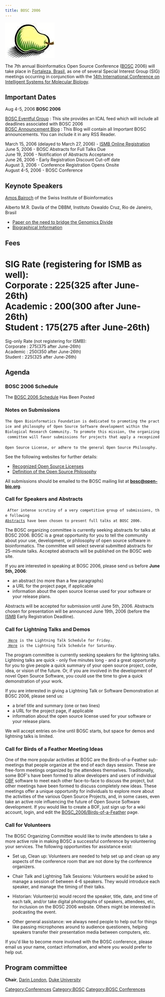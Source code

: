 ```yaml
---
title: BOSC 2006
---
```


![The Bosc Pair](Pear.png "fig:The Bosc Pair")  
  
The 7th annual Bioinformatics Open Source Conference
([BOSC](BOSC "wikilink") 2006) will take place in [Fortaleza,
Brasil](wp:Fortaleza,_Brazil "wikilink"), as one of several Special
Interest Group (SIG) meetings occurring in conjunction with the [14th
International Conference on Intelligent Systems for Molecular
Biology](http://ismb2006.cbi.cnptia.embrapa.br/).

Important Dates
---------------

Aug 4-5, 2006 **BOSC 2006**

[BOSC Eventful Group](http://eventful.com/groups/G0-001-000014747-0) :
This site provides an ICAL feed which will include all deadlines
associated with BOSC 2006  
[BOSC Announcement Blog](http://www.open-bio.org/boscblog/) : This Blog
will contain all Important BOSC announcements. You can include it in any
RSS Reader.

March 15, 2006 (delayed to March 27, 2006) - [ISMB Online
Registration](https://www.cteusa.com/iscb6/)  
June 5, 2006 - BOSC Abstracts for Full Talks Due  
June 19, 2006 - Notification of Abstracts Acceptance  
June 26, 2006 - Early Registration Discount Cut-off date  
August 3, 2006 - Conference Registration Opens Onsite  
August 4-5, 2006 - BOSC Conference

Keynote Speakers
----------------

[Amos Bairoch](http://ca.expasy.org/people/amos.html) of the Swiss
Institute of Bioinformatics

Alberto M.R. Davila of the DBBM, Instituto Oswaldo Cruz, Rio de Janeiro,
Brasil

-   [Paper on the need to bridge the Genomics
    Divide](http://www.annalsnyas.org/cgi/content/abstract/1026/1/41)
-   [Biographical
    Information](http://www.biowebdb.org/wiki/index.php/Alberto_M._R._Davila)

Fees
----

SIG Rate (registering for ISMB as well):  
 Corporate : $225 ($325 after June-26th)  
Academic : $200 ($300 after June-26th)  
Student : $175 ($275 after June-26th)  
 ==================================================

Sig-only Rate (not registering for ISMB):  
 Corporate : $275 ($375 after June-26th)  
Academic : $250 ($350 after June-26th)  
Student : $225 ($325 after June-26th)  

Agenda
------

### BOSC 2006 Schedule

The [ BOSC 2006 Schedule](BOSC_2006/Schedule "wikilink") Has Been Posted

### Notes on Submissions

`The Open Bioinformatics Foundation is dedicated to promoting the practice and philosophy of Open Source Software development within the `  
`Biological Research Community. To promote this mission, the organizing committee will favor submissions for projects that apply a recognized `  
`Open Source License, or adhere to the general Open Source Philosophy.`

See the following websites for further details:

-   [Recognized Open Source
    Licenses](http://www.opensource.org/licenses/)
-   [Definition of the Open Source
    Philosophy](http://www.opensource.org/docs/definition.php)

All submissions should be emailed to the BOSC mailing list at
**bosc@open-bio.org**.

### Call for Speakers and Abstracts

` After intense scrutiny of a very competitive group of submissions, the following `[
`Abstracts`](BOSC_2006/Abstracts "wikilink")` have been chosen to present full talks at BOSC 2006.`

  
  
The BOSC organizing committee is currently seeking abstracts for talks
at BOSC 2006. BOSC is a great opportunity for you to tell the community
about your use, development, or philosophy of open source software in
bioinformatics. The committee will select several submitted abstracts
for 25-minute talks. Accepted abstracts will be published on the BOSC
web site.

If you are interested in speaking at BOSC 2006, please send us before
**June 5th, 2006**:

-   an abstract (no more than a few paragraphs)
-   a URL for the project page, if applicable
-   information about the open source license used for your software or
    your release plans.

Abstracts will be accepted for submission until June 5th, 2006.
Abstracts chosen for presentation will be announced June 19th, 2006
(before the [ISMB](ISMB "wikilink") Early Registration Deadline).

### Call for Lightning Talks and Demos

` `[
`Here`](BOSC_2006/Lightning_Talks_Friday "wikilink")` is the Lightning Talk Schedule for Friday.`  
` `[
`Here`](BOSC_2006/Lightning_Talks_Saturday "wikilink")` is the Lightning Talk Schedule for Saturday.`

  
  
The program committee is currently seeking speakers for the lightning
talks. Lightning talks are quick - only five minutes long - and a great
opportunity for you to give people a quick summary of your open source
project, code, idea, or vision of the future. Or, if you are involved in
the development of novel Open Source Software, you could use the time to
give a quick demonstration of your work.

If you are interested in giving a Lightning Talk or Software
Demonstration at BOSC 2006, please send us:

-   a brief title and summary (one or two lines)
-   a URL for the project page, if applicable
-   information about the open source license used for your software or
    your release plans.

We will accept entries on-line until BOSC starts, but space for demos
and lightning talks is limited.

### Call for Birds of a Feather Meeting Ideas

One of the more popular activities at BOSC are the Birds-of-a-Feather
sub-meetings that people organize at the end of each days session. These
are free-form meetings organized by the attendees themselves.
Traditionally, some BOF's have been formed to allow developers and users
of individual [OBF](OBF "wikilink") software to meet each other
face-to-face to discuss the project, but other meetings have been formed
to discuss completely new ideas. These meetings offer a unique
opportunity for individuals to explore more about the activities of the
various Open Source Projects, and, in some cases, even take an active
role influencing the future of Open Source Software development. If you
would like to create a BOF, just sign up for a wiki account, login, and
edit the
[BOSC\_2006/Birds-of-a-Feather](BOSC_2006/Birds-of-a-Feather "wikilink")
page.

### Call for Volunteers

The BOSC Organizing Committee would like to invite attendees to take a
more active role in making BOSC a successful conference by volunteering
your services. The following opportunities for assistance exist:

-   Set up, Clean up: Volunteers are needed to help set up and clean up
    any aspects of the conference room that are not done by the
    conference organizers.

<!-- -->

-   Chair Talk and Lightning Talk Sessions: Volunteers would be asked to
    manage a session of between 4-6 speakers. They would introduce each
    speaker, and manage the timing of their talks.

<!-- -->

-   Historian: Volunteer(s) would record the speaker, title, date, and
    time of each talk, and/or take digital photographs of speakers,
    attendees, etc, for inclusion on the BOSC 2006 website. Others might
    be interested in podcasting the event.

<!-- -->

-   Other general assistance: we always need people to help out for
    things like passing microphones around to audience questioners,
    helping speakers transfer their presentation media between
    computers, etc.

If you'd like to become more involved with the BOSC conference, please
email us your name, contact information, and where you would prefer to
help out.

Program committee
-----------------

**Chair**, [Darin London](mailto:darin.london@duke.edu), [Duke
University](http://www.duke.edu)

<Category:Conferences> <Category:BOSC> [Category:BOSC
Conferences](Category:BOSC_Conferences "wikilink")

